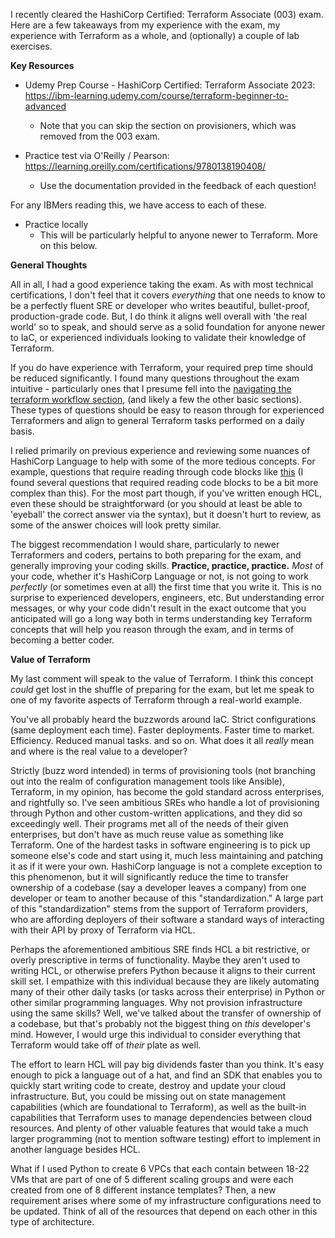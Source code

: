 I recently cleared the HashiCorp Certified: Terraform Associate (003) exam. Here are a few takeaways from my experience with the exam, my experience with Terraform as a whole, and (optionally) a couple of lab exercises.

**Key Resources**

- Udemy Prep Course - HashiCorp Certified: Terraform Associate 2023: https://ibm-learning.udemy.com/course/terraform-beginner-to-advanced
  - Note that you can skip the section on provisioners, which was removed from the 003 exam.
 
- Practice test via O'Reilly / Pearson: https://learning.oreilly.com/certifications/9780138190408/
  - Use the documentation provided in the feedback of each question!

For any IBMers reading this, we have access to each of these.

- Practice locally
  - This will be particularly helpful to anyone newer to Terraform. More on this below.

**General Thoughts**

All in all, I had a good experience taking the exam. As with most technical certifications, I don't feel that it covers *everything* that one needs to know to be a perfectly fluent SRE or developer who writes beautiful, bullet-proof, production-grade code. But, I do think it aligns well overall with 'the real world' so to speak, and should serve as a solid foundation for anyone newer to IaC, or experienced individuals looking to validate their knowledge of Terraform.

If you do have experience with Terraform, your required prep time should be reduced significantly. I found many questions throughout the exam intuitive - particularly ones that I presume fell into the [navigating the terraform workflow section](https://developer.hashicorp.com/terraform/tutorials/certification-003/associate-study-003#navigate-the-core-workflow), (and likely a few the other basic sections). These types of questions should be easy to reason through for experienced Terraformers and align to general Terraform tasks performed on a daily basis.

I relied primarily on previous experience and reviewing some nuances of HashiCorp Language to help with some of the more tedious concepts. For example, questions that require reading through code blocks like [this](https://developer.hashicorp.com/terraform/tutorials/certification-003/associate-questions#examples) (I found several questions that required reading code blocks to be a bit more complex than this). For the most part though, if you've written enough HCL, even these should be straightforward (or you should at least be able to 'eyeball' the correct answer via the syntax), but it doesn't hurt to review, as some of the answer choices will look pretty similar.

The biggest recommendation I would share, particularly to newer Terraformers and coders, pertains to both preparing for the exam, and generally improving your coding skills. **Practice, practice, practice.** *Most* of your code, whether it's HashiCorp Language or not, is not going to work *perfectly* (or sometimes even at all) the first time that you write it. This is no surprise to experienced developers, engineers, etc. But understanding error messages, or why your code didn't result in the exact outcome that you anticipated will go a long way both in terms understanding key Terraform concepts that will help you reason through the exam, and in terms of becoming a better coder.

**Value of Terraform**

My last comment will speak to the value of Terraform. I think this concept *could* get lost in the shuffle of preparing for the exam, but let me speak to one of my favorite aspects of Terraform through a real-world example.

You've all probably heard the buzzwords around IaC. Strict configurations (same deployment each time). Faster deployments. Faster time to market. Efficiency. Reduced manual tasks. and so on. What does it all *really* mean and where is the real value to a developer?

Strictly (buzz word intended) in terms of provisioning tools (not branching out into the realm of configuration management tools like Ansible), Terraform, in my opinion, has become the gold standard across enterprises, and rightfully so. I've seen ambitious SREs who handle a lot of provisioning through Python and other custom-written applications, and they did so exceedingly well. Their programs met all of the needs of their given enterprises, but don't have as much reuse value as something like Terraform. One of the hardest tasks in software engineering is to pick up someone else's code and start using it, much less maintaining and patching it as if it were your own. HashiCorp language is not a complete exception to this phenomenon, but it will significantly reduce the time to transfer ownership of a codebase (say a developer leaves a company) from one developer or team to another because of this "standardization." A large part of this "standardization" stems from the support of Terraform providers, who are affording deployers of their software a standard ways of interacting with their API by proxy of Terraform via HCL.

Perhaps the aforementioned ambitious SRE finds HCL a bit restrictive, or overly prescriptive in terms of functionality. Maybe they aren't used to writing HCL, or otherwise prefers Python because it aligns to their current skill set. I empathize with this individual because they are likely automating many of their other daily tasks (or tasks across their enterprise) in Python or other similar programming languages. Why not provision infrastructure using the same skills? Well, we've talked about the transfer of ownership of a codebase, but that's probably not the biggest thing on *this* developer's mind. However, I would urge this individual to consider everything that Terraform would take off of *their* plate as well.

The effort to learn HCL will pay big dividends faster than you think. It's easy enough to pick a language out of a hat, and find an SDK that enables you to quickly start writing code to create, destroy and update your cloud infrastructure. But, you could be missing out on state management capabilities (which are foundational to Terraform), as well as the built-in capabilities that Terraform uses to manage dependencies between cloud resources. And plenty of other valuable features that would take a much larger programming (not to mention software testing) effort to implement in another language besides HCL.

What if I used Python to create 6 VPCs that each contain between 18-22 VMs that are part of one of 5 different scaling groups and were each created from one of 8 different instance templates? Then, a new requirement arises where some of my infrastructure configurations need to be updated. Think of all of the resources that depend on each other in this type of architecture.